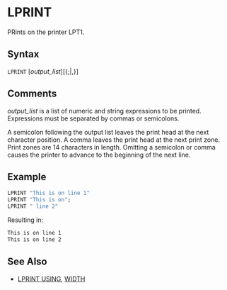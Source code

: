 # LPRINT

PRints on the printer LPT1.

## Syntax

`LPRINT` [*output_list*][{;|,}]

## Comments

*output_list* is a list of numeric and string expressions to be printed. Expressions must be separated by commas or semicolons.

A semicolon following the output list leaves the print head at the next character position. A comma leaves the print head at the next print zone. Print zones are 14 characters in length. Omitting a semicolon or comma causes the printer to advance to the beginning of the next line.

## Example

```vb
LPRINT "This is on line 1"
LPRINT "This is on";
LPRINT " line 2"
```

Resulting in:

```txt
This is on line 1
This is on line 2
```

## See Also

- [LPRINT USING](LPRINT-USING), [WIDTH](WIDTH)
